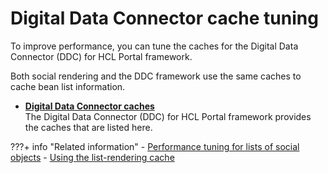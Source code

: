 # Digital Data Connector cache tuning

To improve performance, you can tune the caches for the Digital Data Connector \(DDC\) for HCL Portal framework.

Both social rendering and the DDC framework use the same caches to cache bean list information.

-   **[Digital Data Connector caches](plrf_caches.md)**  
The Digital Data Connector \(DDC\) for HCL Portal framework provides the caches that are listed here.


???+ info "Related information"
    - [Performance tuning for lists of social objects](../../../build_sites/social_rendering/administering_social_list/soc_rendr_perf_tune_cach.md)
    - [Using the list-rendering cache](../../../manage_content/wcm_authoring/authoring_portlet/content_management_artifacts/tags/creating_web_content_tags/creating_plugin_tag/connector_plugins/plrf_tune_markup_chache.md)
